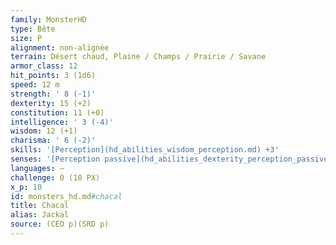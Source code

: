 ```yaml
---
family: MonsterHD
type: Bête
size: P
alignment: non-alignée
terrain: Désert chaud, Plaine / Champs / Prairie / Savane
armor_class: 12
hit_points: 3 (1d6)
speed: 12 m
strength: ' 8 (-1)'
dexterity: 15 (+2)
constitution: 11 (+0)
intelligence: ' 3 (-4)'
wisdom: 12 (+1)
charisma: ' 6 (-2)'
skills: '[Perception](hd_abilities_wisdom_perception.md) +3'
senses: '[Perception passive](hd_abilities_dexterity_perception_passive.md) 13'
languages: —
challenge: 0 (10 PX)
x_p: 10
id: monsters_hd.md#chacal
title: Chacal
alias: Jackal
source: (CEO p)(SRD p)
---
```


